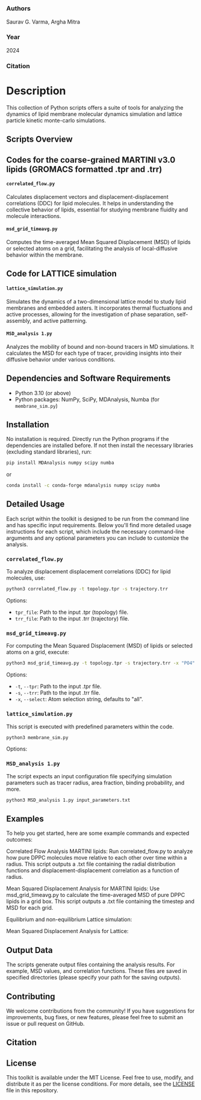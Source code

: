 # 
### Authors
Saurav G. Varma, Argha Mitra

### Year
2024

### Citation

# Description

This collection of Python scripts offers a suite of tools for analyzing the dynamics of lipid membrane molecular dynamics simulation and lattice particle kinetic monte-carlo simulations. 

## Scripts Overview

## Codes for the coarse-grained MARTINI v3.0 lipids (GROMACS formatted .tpr and .trr)

#### `correlated_flow.py`
Calculates displacement vectors and displacement-displacement correlations (DDC) for lipid molecules. It helps in understanding the collective behavior of lipids, essential for studying membrane fluidity and molecule interactions.

#### `msd_grid_timeavg.py`
Computes the time-averaged Mean Squared Displacement (MSD) of lipids or selected atoms on a grid, facilitating the analysis of local-diffusive behavior within the membrane.

## Code for LATTICE simulation 
#### `lattice_simulation.py`
Simulates the dynamics of a two-dimensional lattice model to study lipid membranes and embedded asters. It incorporates thermal fluctuations and active processes, allowing for the investigation of phase separation, self-assembly, and active patterning.

#### `MSD_analysis 1.py`
Analyzes the mobility of bound and non-bound tracers in MD simulations. It calculates the MSD for each type of tracer, providing insights into their diffusive behavior under various conditions.

## Dependencies and Software Requirements
- Python 3.10 (or above)
- Python packages: NumPy, SciPy, MDAnalysis, Numba (for `membrane_sim.py`)

## Installation
No installation is required. Directly run the Python programs if the dependencies are installed before. If not then install the necessary libraries (excluding standard libraries), run:
```bash
pip install MDAnalysis numpy scipy numba
```
or 
```bash
conda install -c conda-forge mdanalysis numpy scipy numba
```
## Detailed Usage

Each script within the toolkit is designed to be run from the command line and has specific input requirements. Below you'll find more detailed usage instructions for each script, which include the necessary command-line arguments and any optional parameters you can include to customize the analysis.

### `correlated_flow.py`
To analyze displacement displacement correlations (DDC) for lipid molecules, use:
```bash
python3 correlated_flow.py -t topology.tpr -s trajectory.trr
```
Options:
- `tpr_file`: Path to the input .tpr (topology) file.
- `trr_file`: Path to the input .trr (trajectory) file.

### `msd_grid_timeavg.py`
For computing the Mean Squared Displacement (MSD) of lipids or selected atoms on a grid, execute:
```bash
python3 msd_grid_timeavg.py -t topology.tpr -s trajectory.trr -x "PO4"
```
Options:
- `-t`, `--tpr`: Path to the input .tpr file.
- `-s`, `--trr`: Path to the input .trr file.
- `-x`, `--select`: Atom selection string, defaults to "all".

### `lattice_simulation.py`
This script is executed with predefined parameters within the code.
```bash
python3 membrane_sim.py
```
Options:

### `MSD_analysis 1.py`
The script expects an input configuration file specifying simulation parameters such as tracer radius, area fraction, binding probability, and more.
```bash
python3 MSD_analysis 1.py input_parameters.txt
```
## Examples
To help you get started, here are some example commands and expected outcomes:

Correlated Flow Analysis MARTINI lipids: Run correlated_flow.py to analyze how pure DPPC molecules move relative to each other over time within a radius. This script outputs a .txt file containing the radial distribution functions and displacement-displacement correlation as a function of radius.

Mean Squared Displacement Analysis for MARTINI lipids: Use msd_grid_timeavg.py to calculate the time-averaged MSD of pure DPPC lipids in a grid box. This script outputs a .txt file containing the timestep and MSD for each grid.

Equilibrium and non-equilibrium Lattice simulation:


Mean Squared Displacement Analysis for Lattice:

## Output Data
The scripts generate output files containing the analysis results. For example, MSD values, and correlation functions. These files are saved in specified directories (please specify your path for the saving outputs). 

## Contributing
We welcome contributions from the community! If you have suggestions for improvements, bug fixes, or new features, please feel free to submit an issue or pull request on GitHub.

## Citation


## License

This toolkit is available under the MIT License. Feel free to use, modify, and distribute it as per the license conditions.
For more details, see the [LICENSE](LICENSE.md) file in this repository.











